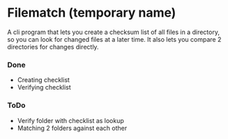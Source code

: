 # Filematch (temporary name)

A cli program that lets you create a checksum list of all files in a directory, so you can look for changed files at a later time. It also lets you compare 2 directories for changes directly.

### Done
* Creating checklist
* Verifying checklist

### ToDo
* Verify folder with checklist as lookup
* Matching 2 folders against each other